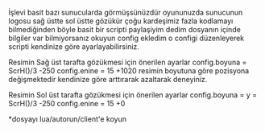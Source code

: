 İşlevi basit bazı sunucularda görmüşsünüzdür oyununuzda sunucunun logosu sağ üstte sol üstte gözükür çoğu kardeşimiz fazla
kodlamayı bilmediğinden böyle basit bir scripti paylaşiyim dedim dosyanın içinde bilgiler var bilmiyorsanız okuyun config ekledim
o configi düzenleyerek scripti kendinize göre ayarlayabilirsiniz.

Resimin Sağ üst tarafta gözükmesi için önerilen ayarlar
config.boyuna = ScrH()/3 -250
config.enine = 15 +1020
resimin boyutuna göre pozisyona değişmektedir kendinize göre arttırarak azaltarak deneyiniz.

Resimin Sol üst tarafta gözükmesi için önerilen ayarlar
config.boyuna = y = ScrH()/3 -250
config.enine = 15 +0

*dosyayı lua/autorun/client'e koyun
